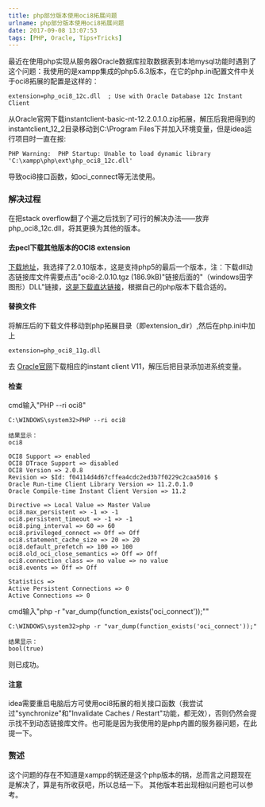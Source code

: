 ```yaml
---
title: php部分版本使用oci8拓展问题
urlname: php部分版本使用oci8拓展问题
date: 2017-09-08 13:07:53
tags: [PHP, Oracle, Tips+Tricks]
---
```

最近在使用php实现从服务器Oracle数据库拉取数据表到本地mysql功能时遇到了这个问题：我使用的是xampp集成的php5.6.3版本，在它的php.ini配置文件中关于oci8拓展的配置是这样的：
```
extension=php_oci8_12c.dll  ; Use with Oracle Database 12c Instant Client
```
从Oracle官网下载instantclient-basic-nt-12.2.0.1.0.zip拓展，解压后我把得到的instantclient_12_2目录移动到C:\Program Files下并加入环境变量，但是idea运行项目时一直在报:
```
PHP Warning:  PHP Startup: Unable to load dynamic library 'C:\xampp\php\ext\php_oci8_12c.dll'
```
导致oci8接口函数，如oci_connect等无法使用。
<!-- more -->
### 解决过程
在把stack overflow翻了个遍之后找到了可行的解决办法——放弃php_oci8_12c.dll，将其更换为其他的版本。

#### 去pecl下载其他版本的OCI8 extension
[下载地址](http://pecl.php.net/package/oci8)，我选择了2.0.10版本，这是支持php5的最后一个版本，注：下载dll动态链接库文件需要点击"oci8-2.0.10.tgz (186.9kB)"链接后面的"（windows田字图形）DLL"链接，[这是下载直达链接](http://pecl.php.net/package/oci8/2.0.10/windows)，根据自己的php版本下载合适的。

#### 替换文件
将解压后的下载文件移动到php拓展目录（即extension_dir）,然后在php.ini中加上
```
extension=php_oci8_11g.dll
```
去 [Oracle官网](http://www.oracle.com/technetwork/database/features/instant-client/index-097480.html)下载相应的instant client V11，解压后把目录添加进系统变量。

#### 检查
cmd输入"PHP --ri oci8"
```
C:\WINDOWS\system32>PHP --ri oci8

结果显示：
oci8

OCI8 Support => enabled
OCI8 DTrace Support => disabled
OCI8 Version => 2.0.8
Revision => $Id: f04114d4d67cffea4cdc2ed3b7f0229c2caa5016 $
Oracle Run-time Client Library Version => 11.2.0.1.0
Oracle Compile-time Instant Client Version => 11.2

Directive => Local Value => Master Value
oci8.max_persistent => -1 => -1
oci8.persistent_timeout => -1 => -1
oci8.ping_interval => 60 => 60
oci8.privileged_connect => Off => Off
oci8.statement_cache_size => 20 => 20
oci8.default_prefetch => 100 => 100
oci8.old_oci_close_semantics => Off => Off
oci8.connection_class => no value => no value
oci8.events => Off => Off

Statistics =>
Active Persistent Connections => 0
Active Connections => 0
```

cmd输入"php -r "var_dump(function_exists('oci_connect'));""

```
C:\WINDOWS\system32>php -r "var_dump(function_exists('oci_connect'));"

结果显示：
bool(true)
```
则已成功。

#### 注意
idea需要重启电脑后方可使用oci8拓展的相关接口函数（我尝试过"synchronize"和"Invalidate Caches / Restart"功能，都无效），否则仍然会提示找不到动态链接库文件。也可能是因为我使用的是php内置的服务器问题，在此提一下。

### 赘述
这个问题的存在不知道是xampp的锅还是这个php版本的锅，总而言之问题现在是解决了，算是有所收获吧，所以总结一下。
其他版本若出现相似问题也可以参考。